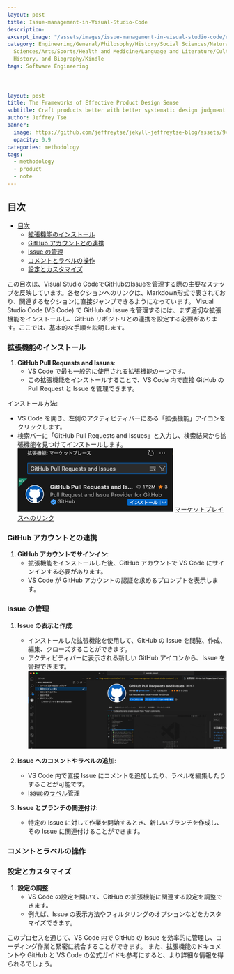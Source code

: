 ```yaml
---
layout: post
title: Issue-management-in-Visual-Studio-Code
description:
excerpt_image: "/assets/images/issue-management-in-visual-studio-code/excerpt_image.png"
category: Engineering/General/Philosophy/History/Social Sciences/Natural Sciences/Applied
  Sciences/Arts/Sports/Health and Medicine/Language and Literature/Culture and Education/Geography,
  History, and Biography/Kindle
tags: Software Engineering



layout: post
title: The Frameworks of Effective Product Design Sense
subtitle: Craft products better with better systematic design judgment
author: Jeffrey Tse
banner:
  image: https://github.com/jeffreytse/jekyll-jeffreytse-blog/assets/9413601/188591ff-8c85-413c-98a0-324de619587f
  opacity: 0.9
categories: methodology
tags:
  - methodology
  - product
  - note
---
```


## 目次

- [目次](#目次)
  - [拡張機能のインストール](#拡張機能のインストール)
  - [GitHub アカウントとの連携](#github-アカウントとの連携)
  - [Issue の管理](#issue-の管理)
  - [コメントとラベルの操作](#コメントとラベルの操作)
  - [設定とカスタマイズ](#設定とカスタマイズ)

この目次は、Visual Studio CodeでGitHubのIssueを管理する際の主要なステップを反映しています。各セクションへのリンクは、Markdown形式で表されており、関連するセクションに直接ジャンプできるようになっています。
Visual Studio Code (VS Code) で GitHub の Issue を管理するには、まず適切な拡張機能をインストールし、GitHub リポジトリとの連携を設定する必要があります。ここでは、基本的な手順を説明します。

### 拡張機能のインストール

1. **GitHub Pull Requests and Issues**:
   - VS Code で最も一般的に使用される拡張機能の一つです。
   - この拡張機能をインストールすることで、VS Code 内で直接 GitHub の Pull Request と Issue を管理できます。

インストール方法:

- VS Code を開き、左側のアクティビティバーにある「拡張機能」アイコンをクリックします。
- 検索バーに「GitHub Pull Requests and Issues」と入力し、検索結果から拡張機能を見つけてインストールします。
![Alt text](../assets/images/issue-management-in-visual-studio-code/image.png)
[マーケットプレイスへのリンク](https://marketplace.visualstudio.com/items?itemName=GitHub.vscode-pull-request-github)

### GitHub アカウントとの連携

1. **GitHub アカウントでサインイン**:
   - 拡張機能をインストールした後、GitHub アカウントで VS Code にサインインする必要があります。
   - VS Code が GitHub アカウントの認証を求めるプロンプトを表示します。

### Issue の管理

1. **Issue の表示と作成**:
   - インストールした拡張機能を使用して、GitHub の Issue を閲覧、作成、編集、クローズすることができます。
   - アクティビティバーに表示される新しい GitHub アイコンから、Issue を管理できます。
![Alt text](../assets/images/issue-management-in-visual-studio-code/image-1.png)

2. **Issue へのコメントやラベルの追加**:
   - VS Code 内で直接 Issue にコメントを追加したり、ラベルを編集したりすることが可能です。
   - [Issueのラベル管理](https://docs.github.com/ja/issues/using-labels-and-milestones-to-track-work/managing-labels)

3. **Issue とブランチの関連付け**:
   - 特定の Issue に対して作業を開始するとき、新しいブランチを作成し、その Issue に関連付けることができます。

### コメントとラベルの操作

### 設定とカスタマイズ

1. **設定の調整**:
   - VS Code の設定を開いて、GitHub の拡張機能に関連する設定を調整できます。
   - 例えば、Issue の表示方法やフィルタリングのオプションなどをカスタマイズできます。

このプロセスを通じて、VS Code 内で GitHub の Issue を効率的に管理し、コーディング作業と緊密に統合することができます。
また、拡張機能のドキュメントや GitHub と VS Code の公式ガイドも参考にすると、より詳細な情報を得られるでしょう。
